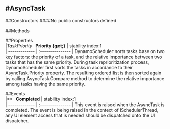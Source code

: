 #AsyncTask
---
##Constructors 
####No public constructors defined

##Methods  





##Properties  
|*TaskPriority* **&nbsp;&nbsp;Priority {get;}** |  stability index:1  
| ------------- | :--------------- 
|  DynamoScheduler sorts tasks base on two key factors: the priority of a task, and the relative importance between two tasks that has the same priority. During task reprioritization process, DynamoScheduler first sorts the tasks in accordance to their AsyncTask.Priority property. The resulting ordered list is then sorted again by calling AsyncTask.Compare method to determine the relative importance among tasks having the same priority. 



##Events  
|** **&nbsp;&nbsp;Completed** |  stability index:1  
| ------------- | :--------------- 
|  This event is raised when the AsyncTask is completed. The event is being raised in the context of ISchedulerThread, any UI element access that is needed should be dispatched onto the UI dispatcher. 



